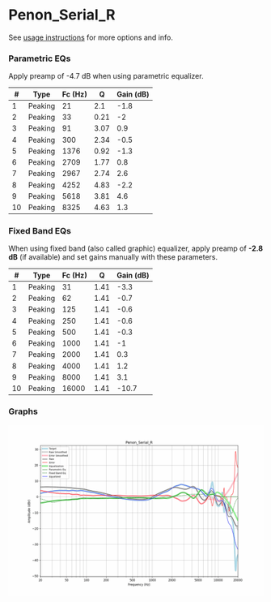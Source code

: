 # Penon_Serial_R
See [usage instructions](https://github.com/jaakkopasanen/AutoEq#usage) for more options and info.

### Parametric EQs
Apply preamp of -4.7 dB when using parametric equalizer.

|   # | Type    |   Fc (Hz) |    Q |   Gain (dB) |
|-----|---------|-----------|------|-------------|
|   1 | Peaking |        21 | 2.1  |        -1.8 |
|   2 | Peaking |        33 | 0.21 |        -2   |
|   3 | Peaking |        91 | 3.07 |         0.9 |
|   4 | Peaking |       300 | 2.34 |        -0.5 |
|   5 | Peaking |      1376 | 0.92 |        -1.3 |
|   6 | Peaking |      2709 | 1.77 |         0.8 |
|   7 | Peaking |      2967 | 2.74 |         2.6 |
|   8 | Peaking |      4252 | 4.83 |        -2.2 |
|   9 | Peaking |      5618 | 3.81 |         4.6 |
|  10 | Peaking |      8325 | 4.63 |         1.3 |

### Fixed Band EQs
When using fixed band (also called graphic) equalizer, apply preamp of **-2.8 dB** (if available) and set gains manually with these parameters.

|   # | Type    |   Fc (Hz) |    Q |   Gain (dB) |
|-----|---------|-----------|------|-------------|
|   1 | Peaking |        31 | 1.41 |        -3.3 |
|   2 | Peaking |        62 | 1.41 |        -0.7 |
|   3 | Peaking |       125 | 1.41 |        -0.6 |
|   4 | Peaking |       250 | 1.41 |        -0.6 |
|   5 | Peaking |       500 | 1.41 |        -0.3 |
|   6 | Peaking |      1000 | 1.41 |        -1   |
|   7 | Peaking |      2000 | 1.41 |         0.3 |
|   8 | Peaking |      4000 | 1.41 |         1.2 |
|   9 | Peaking |      8000 | 1.41 |         3.1 |
|  10 | Peaking |     16000 | 1.41 |       -10.7 |

### Graphs
![](./Penon_Serial_R.png)
